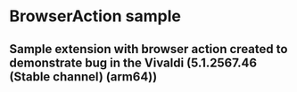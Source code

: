 # BrowserAction sample

## Sample extension with browser action created to demonstrate bug in the Vivaldi (5.1.2567.46 (Stable channel) (arm64))
